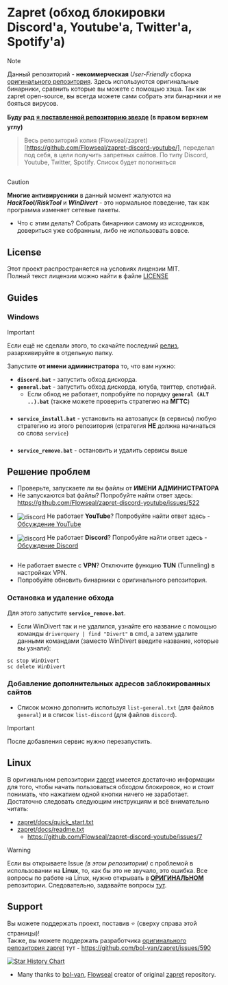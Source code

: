 # Zapret (обход блокировки Discord'а, Youtube'а, Twitter'a, Spotify'a)

> [!NOTE]  
> Данный репозиторий - **некоммерческая** *User-Friendly* сборка [оригинального репозитория](https://github.com/bol-van/zapret). Здесь используются оригинальные бинарники, сравнить которые вы можете с помощью хэша.
> Так как zapret open-source, вы всегда можете сами собрать эти бинарники и не бояться вирусов.
> 
>**Буду рад [⭐ поставленной репозиторию звезде](https://github.com/e1uen/zapret/stargazers) (в правом верхнем углу)**

> Весь репозиторий копия (Flowseal/zapret)[https://github.com/Flowseal/zapret-discord-youtube/], переделал под себя, в цели получить запретных сайтов. По типу Discord, Youtube, Twitter, Spotify. Список будет пополняться

##

> [!CAUTION]  
> **Многие антивирусники** в данный момент жалуются на ***HackTool/RiskTool*** и ***WinDivert*** - это нормальное поведение, так как программа изменяет сетевые пакеты.
- Что с этим делать? Собрать бинарники самому из исходников, довериться уже собранным, либо не использовать вовсе.

## License

Этот проект распространяется на условиях лицензии MIT.  
Полный текст лицензии можно найти в файле [LICENSE](./LICENSE)

## Guides
### Windows
> [!IMPORTANT]  
> Если ещё не сделали этого, то скачайте последний [релиз](https://github.com/e1uen/zapret/releases), разархивируйте в отдельную папку.

Запустите **от имени администратора** то, что вам нужно:
- **`discord.bat`** - запустить обход дискорда.
- **`general.bat`** - запустить обход дискорда, ютуба, твиттер, спотифай.
  * Если обход не работает, попробуйте по порядку **`general (ALT ..).bat`** (также можете проверить стратегию на **МГТС**)
###
- **`service_install.bat`** - установить на автозапуск (в сервисы) любую стратегию из этого репозитория (стратегия **НЕ** должна начинаться со слова `service`)
###
- **`service_remove.bat`** - остановить и удалить сервисы выше

## Решение проблем

- Проверьте, запускаете ли вы файлы от **ИМЕНИ АДМИНИСТРАТОРА**
- Не запускаются bat файлы? Попробуйте найти ответ здесь: https://github.com/Flowseal/zapret-discord-youtube/issues/522
- <p style="text-align: left;">
    <img src="https://cdn-icons-png.flaticon.com/16/3670/3670147.png" alt="discord" style="vertical-align: middle;"/>
    Не работает <strong>YouTube</strong>? Попробуйте найти ответ здесь - 
    <a href="https://github.com/Flowseal/zapret-discord-youtube/discussions/251">Обсуждение YouTube</a>
  </p>
- <p style="text-align: left;">
    <img src="https://cdn-icons-png.flaticon.com/16/906/906361.png" alt="discord" style="vertical-align: middle;"/>
    Не работает <strong>Discord</strong>? Попробуйте найти ответ здесь - 
    <a href="https://github.com/Flowseal/zapret-discord-youtube/discussions/252">Обсуждение Discord</a>
  </p>
##
- Не работает вместе с **VPN**? Отключите функцию **TUN** (Tunneling) в настройках VPN.
- Попробуйте обновить бинарники с оригинального репозитория.

### Остановка и удаление обхода
Для этого запустите **`service_remove.bat`**.
- Если WinDivert так и не удалился, узнайте его название с помощью команды `driverquery | find "Divert"` в cmd, а затем удалите данными командами (заместо WinDivert введите название, которые вы узнали):
```
sc stop WinDivert
sc delete WinDivert
```

### Добавление дополнительных адресов заблокированных сайтов 
- Список можно дополнить используя `list-general.txt` (для файлов `general`) и в список `list-discord` (для файлов `discord`).
> [!IMPORTANT]  
> После добавления сервис нужно перезапустить.

## Linux
В оригинальном репозитории [zapret](https://github.com/bol-van/zapret/) имеется достаточно информации для того, чтобы начать пользоваться обходом блокировок, но и стоит понимать, что нажатием одной кнопки ничего не заработает. \
Достаточно следовать следующим инструкциям и всё внимательно читать:
- [zapret/docs/quick_start.txt](https://github.com/bol-van/zapret/blob/master/docs/quick_start.txt)
- [zapret/docs/readme.txt](https://github.com/bol-van/zapret/blob/master/docs/readme.txt)
  * https://github.com/Flowseal/zapret-discord-youtube/issues/7
> [!WARNING]
> Если вы открываете Issue *(в этом репозитории)* с проблемой в использовании на **Linux**, то, как бы это не звучало, это ошибка. Все вопросы по работе на Linux, нужно открывать в **[ОРИГИНАЛЬНОМ](https://github.com/bol-van/zapret/)** репозитории. Следовательно, задавайте вопросы [тут](https://github.com/bol-van/zapret/issues/).

## Support

Вы можете поддержать проект, поставив :star: (сверху справа этой страницы)!  
Также, вы можете поддержать разработчика [оригинального репозитория zapret](https://github.com/bol-van/zapret/issues/590) тут - https://github.com/bol-van/zapret/issues/590

<a href="https://star-history.com/#e1uen/zapret&Date">
 <picture>
   <source media="(prefers-color-scheme: dark)" srcset="https://api.star-history.com/svg?repos=e1uen/zapret&type=Date&theme=dark" />
   <source media="(prefers-color-scheme: light)" srcset="https://api.star-history.com/svg?repos=e1uen/zapret&type=Date" />
   <img alt="Star History Chart" src="https://api.star-history.com/svg?repos=e1uen/zapret&type=Date" />
 </picture>
</a>

* Many thanks to [bol-van](https://github.com/bol-van/), [Flowseal](https://github.com/Flowseal/zapret-discord-youtube/) creator of original [zapret](https://github.com/bol-van/zapret/) repository.
